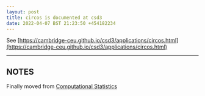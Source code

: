 ```yaml
---
layout: post
title: circos is documented at csd3
date: 2022-04-07 BST 21:23:50 +454182234
---
```


See [https://cambridge-ceu.github.io/csd3/applications/circos.html](https://cambridge-ceu.github.io/csd3/applications/circos.html)

<!--more-->

---

## NOTES

Finally moved from [Computational Statistics](https://jinghuazhao.github.io/Computational-Statistics/LANGUAGES/#perl)
